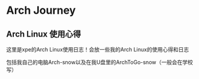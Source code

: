 # Arch Journey

## Arch Linux 使用心得

这里是xpe的Arch Linux使用日志！会放一些我的Arch Linux的使用心得和日志

包括我自己的电脑Arch-snow以及在我U盘里的ArchToGo-snow（一般会在学校写）
